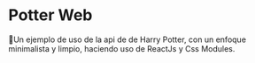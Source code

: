 
# Potter Web

🧙Un ejemplo de uso de la api de de Harry Potter,
con un enfoque minimalista y limpio, haciendo uso de ReactJs y Css Modules.  





